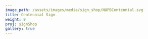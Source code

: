 ```yaml
---
image_path: /assets/images/media/sign_shop/NUPBCentennial.svg
title: Centennial Sign
weight: 9
proj: signShop
gallery: true
---
```

